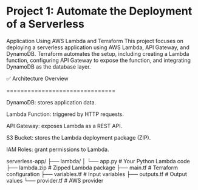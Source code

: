 Project 1: Automate the Deployment of a Serverless
=====================================================
Application Using AWS Lambda and Terraform
This project focuses on deploying a serverless application using AWS Lambda,
API Gateway, and DynamoDB. Terraform automates the setup, including
creating a Lambda function, configuring API Gateway to expose the function,
and integrating DynamoDB as the database layer.



✅ Architecture Overview

===============================

DynamoDB: stores application data.

Lambda Function: triggered by HTTP requests.

API Gateway: exposes Lambda as a REST API.

S3 Bucket: stores the Lambda deployment package (ZIP).

IAM Roles: grant permissions to Lambda.


serverless-app/
├── lambda/
│   └── app.py                 # Your Python Lambda code
├── lambda.zip                 # Zipped Lambda package
├── main.tf                    # Terraform configuration
├── variables.tf               # Input variables
├── outputs.tf                 # Output values
└── provider.tf                # AWS provider
